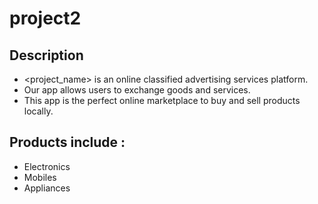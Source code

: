 # project2

## Description
+ <project_name> is an online classified advertising services platform. 
+ Our app allows users to exchange goods and services.
+ This app is the perfect online marketplace to buy and sell products locally.

## Products include :
+ Electronics
+ Mobiles
+ Appliances
